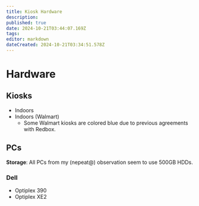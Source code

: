 ```yaml
---
title: Kiosk Hardware
description: 
published: true
date: 2024-10-21T03:44:07.169Z
tags: 
editor: markdown
dateCreated: 2024-10-21T03:34:51.578Z
---
```


# Hardware

## Kiosks
- Indoors
- Indoors (Walmart)
	- Some Walmart kiosks are colored blue due to previous agreements with Redbox.

## PCs

**Storage**: All PCs from my (nepeat@) observation seem to use 500GB HDDs.

### Dell
- Optiplex 390
- Optiplex XE2
